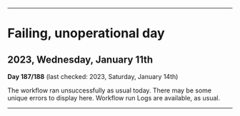 
***

# Failing, unoperational day

## 2023, Wednesday, January 11th

**Day 187/188** (last checked: 2023, Saturday, January 14th)

The workflow ran unsuccessfully as usual today. There may be some unique errors to display here. Workflow run Logs are available, as usual.

***

